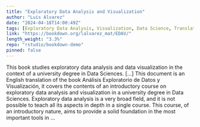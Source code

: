 ```yaml
---
title: "Exploratory Data Analysis and Visualization"
author: "Luis Alvarez"
date: "2024-04-18T14:00:49Z"
tags: [Exploratory Data Analysis, Visualization, Data Science, Translation, Course]
link: "https://bookdown.org/lalvarez_mat/EDAV/"
length_weight: "3.3%"
repo: "rstudio/bookdown-demo"
pinned: false
---
```


This book studies exploratory data analysis and data visualization in the context of a university degree in Data Sciences. [...] This document is an English translation of the book Análisis Exploratorio de Datos y Visualización, it covers the contents of an introductory course on exploratory data analysis and visualization in a university degree in Data Sciences. Exploratory data analysis is a very broad field, and it is not possible to teach all its aspects in depth in a single course. This course, of an introductory nature, aims to provide a solid foundation in the most important tools in ...
